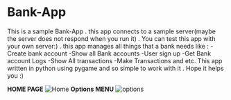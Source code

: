 # Bank-App
This is a sample Bank-App . this app connects to a sample server(maybe the server does not respond when you run it) . You can test this app with your own server:) . this app manages all things that a bank needs like : -Create bank account -Show all Bank accounts -User sign up -Get Bank account Logs -Show All transactions -Make Transactions and etc. This app written in python using pygame and so simple to work with it . Hope it helps you :)

**HOME PAGE**
![Home](https://user-images.githubusercontent.com/56608616/139873289-2c8c5252-4fce-4801-bdc1-8c7a9d05488c.jpg)
**Options MENU**
![options](https://user-images.githubusercontent.com/56608616/139873295-f29021eb-c3d4-4f12-bd95-c2c2c0003133.png)
